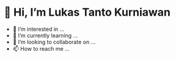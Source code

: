 # 👋 Hi, I’m Lukas Tanto Kurniawan
- 👀 I’m interested in ...
- 🌱 I’m currently learning ...
- 💞️ I’m looking to collaborate on ...
- 📫 How to reach me ...
